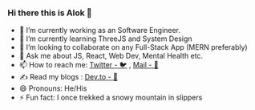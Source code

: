 

### Hi there this is Alok 👋

- 🔭 I’m currently working as an Software Engineer.
- 🌱 I’m currently learning ThreeJS and System Design 
- 👯 I’m looking to collaborate on any Full-Stack App (MERN preferably)
- 💬 Ask me about JS, React, Web Dev, Mental Health etc.
- 📫 How to reach me:  [Twitter - 🐦](https://twitter.com/thecoollearner) , [Mail - 📧](alokkola21@gmail.com) 
- ✍ Read my blogs : [Dev.to - 📝](https://dev.to/thecoollearner)
- 😄 Pronouns: He/His
- ⚡ Fun fact: I once trekked a snowy mountain in slippers

